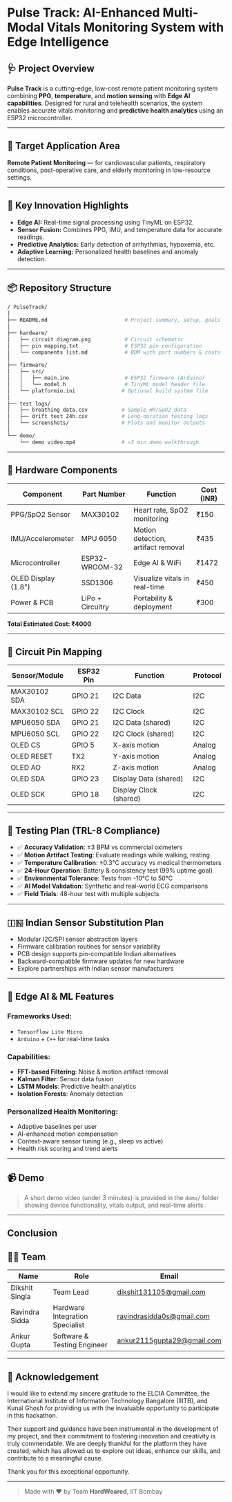 
# Pulse Track: AI-Enhanced Multi-Modal Vitals Monitoring System with Edge Intelligence

## 🩺 Project Overview

**Pulse Track** is a cutting-edge, low-cost remote patient monitoring system combining **PPG**, **temperature**, and **motion sensing** with **Edge AI capabilities**. Designed for rural and telehealth scenarios, the system enables accurate vitals monitoring and **predictive health analytics** using an ESP32 microcontroller.

---

## 🎯 Target Application Area

**Remote Patient Monitoring** — for cardiovascular patients, respiratory conditions, post-operative care, and elderly monitoring in low-resource settings.

---

## 🚀 Key Innovation Highlights

- **Edge AI:** Real-time signal processing using TinyML on ESP32.
- **Sensor Fusion:** Combines PPG, IMU, and temperature data for accurate readings.
- **Predictive Analytics:** Early detection of arrhythmias, hypoxemia, etc.
- **Adaptive Learning:** Personalized health baselines and anomaly detection.

---

## 📦 Repository Structure

```bash
/ PulseTrack/
│
├── README.md                         # Project summary, setup, goals
│
├── hardware/
│   ├── circuit diagram.png           # Circuit schematic
│   ├── pin mapping.txt               # ESP32 pin configuration
│   └── components list.md            # BOM with part numbers & costs
│
├── firmware/
│   ├── src/
│   │   ├── main.ino                  # ESP32 firmware (Arduino)
│   │   └── model.h                   # TinyML model header file
│   └── platformio.ini               # Optional build system file
│
├── test logs/
│   ├── breathing data.csv           # Sample HR/SpO2 data
│   ├── drift test 24h.csv           # Long-duration testing logs
│   └── screenshots/                 # Plots and monitor outputs
│
└── demo/
    └── demo video.mp4               # <3 min demo walkthrough
```

---

## 🔧 Hardware Components

| Component              | Part Number     | Function                         | Cost (INR) |
|------------------------|------------------|----------------------------------|------------|
| PPG/SpO2 Sensor        | MAX30102         | Heart rate, SpO2 monitoring      | ₹150       |
| IMU/Accelerometer      | MPU 6050         | Motion detection, artifact removal | ₹435    |
| Microcontroller        | ESP32-WROOM-32   | Edge AI & WiFi                   | ₹1472      |
| OLED Display (1.8")    | SSD1306          | Visualize vitals in real-time    | ₹450       |
| Power & PCB            | LiPo + Circuitry | Portability & deployment         | ₹300      |

**Total Estimated Cost: ₹4000**

---

## 🔌 Circuit Pin Mapping

| Sensor/Module | ESP32 Pin  | Function               | Protocol |
|---------------|------------|------------------------|----------|
| MAX30102 SDA  | GPIO 21    | I2C Data               | I2C      |
| MAX30102 SCL  | GPIO 22    | I2C Clock              | I2C      |
| MPU6050 SDA   | GPIO 21    | I2C Data (shared)      | I2C      |
| MPU6050 SCL   | GPIO 22    | I2C Clock (shared)     | I2C      |
| OLED CS       | GPIO 5     | X-axis motion          | Analog   |
| OLED RESET    | TX2        | Y-axis motion          | Analog   |
| OLED AO       | RX2        | Z-axis motion          | Analog   |
| OLED SDA      | GPIO 23    | Display Data (shared)  | I2C      |
| OLED SCK      | GPIO 18    | Display Clock (shared) | I2C      |

---

## 🧪 Testing Plan (TRL-8 Compliance)

- ✅ **Accuracy Validation**: ±3 BPM vs commercial oximeters  
- ✅ **Motion Artifact Testing**: Evaluate readings while walking, resting  
- ✅ **Temperature Calibration**: ±0.3°C accuracy vs medical thermometers  
- ✅ **24-Hour Operation**: Battery & consistency test (99% uptime goal)  
- ✅ **Environmental Tolerance**: Tests from -10°C to 50°C  
- ✅ **AI Model Validation**: Synthetic and real-world ECG comparisons  
- ✅ **Field Trials**: 48-hour test with multiple subjects  

---

## 🇮🇳 Indian Sensor Substitution Plan

- Modular I2C/SPI sensor abstraction layers  
- Firmware calibration routines for sensor variability  
- PCB design supports pin-compatible Indian alternatives  
- Backward-compatible firmware updates for new hardware  
- Explore partnerships with Indian sensor manufacturers  

---

## 🧠 Edge AI & ML Features

### Frameworks Used:

- `TensorFlow Lite Micro`  
- `Arduino` + `C++` for real-time tasks  

### Capabilities:

- **FFT-based Filtering**: Noise & motion artifact removal  
- **Kalman Filter**: Sensor data fusion  
- **LSTM Models**: Predictive health analytics  
- **Isolation Forests**: Anomaly detection  

### Personalized Health Monitoring:

- Adaptive baselines per user  
- AI-enhanced motion compensation  
- Context-aware sensor tuning (e.g., sleep vs active)  
- Health risk scoring and trend alerts  

---

## 📹 Demo

> A short demo video (under 3 minutes) is provided in the `demo/` folder showing device functionality, vitals output, and real-time alerts.

---

## Conclusion


## 🧑‍💻 Team

| Name             | Role                          | Email                          |
|------------------|-------------------------------|--------------------------------|
| Dikshit Singla   | Team Lead                     | dikshit131105@gmail.com        |
| Ravindra Sidda   | Hardware Integration Specialist | ravindrasidda0s@gmail.com     |
| Ankur Gupta      | Software & Testing Engineer   | ankur2115gupta29@gmail.com     |

---

## 📝 Acknowledgement

I would like to extend my sincere gratitude to the ELCIA Committee, the International Institute of Information Technology Bangalore (IIITB), and Kunal Ghosh for providing us with the invaluable opportunity to participate in this hackathon.

Their support and guidance have been instrumental in the development of my project, and their commitment to fostering innovation and creativity is truly commendable. We are deeply thankful for the platform they have created, which has allowed us to explore out ideas, enhance our skills, and contribute to a meaningful cause.

Thank you for this exceptional opportunity.

---

> Made with ❤️ by Team **HardWeared**, IIT Bombay
